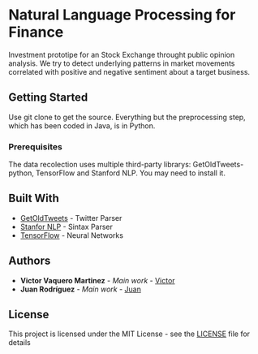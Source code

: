 # Natural Language Processing for Finance

Investment prototipe for an Stock Exchange throught public opinion analysis. We try to detect underlying patterns in market movements correlated with positive and negative sentiment about a target business.

## Getting Started

Use git clone to get the source. Everything but the preprocessing step, which has been coded in Java, is in Python.

### Prerequisites

The data recolection uses multiple third-party librarys: GetOldTweets-python, TensorFlow and Stanford NLP. You may need to install it.


## Built With

* [GetOldTweets](https://github.com/Jefferson-Henrique/GetOldTweets-python) - Twitter Parser
* [Stanfor NLP](https://nlp.stanford.edu/) - Sintax Parser 
* [TensorFlow](https://www.tensorflow.org/) - Neural Networks


## Authors

* **Victor Vaquero Martinez** - *Main work* - [Victor](https://github.com/VictorVaqueroMartinez)
* **Juan Rodríguez** - *Main work* - [Juan](https://github.com/VictorVaqueroMartinez)

## License

This project is licensed under the MIT License - see the [LICENSE](LICENSE.md) file for details



